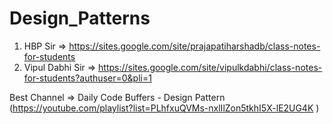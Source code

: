 # Design_Patterns

1) HBP Sir => https://sites.google.com/site/prajapatiharshadb/class-notes-for-students 
2) Vipul Dabhi Sir => https://sites.google.com/site/vipulkdabhi/class-notes-for-students?authuser=0&pli=1


Best Channel => Daily Code Buffers - Design Pattern (https://youtube.com/playlist?list=PLhfxuQVMs-nxlIlZon5tkhI5X-lE2UG4K )
